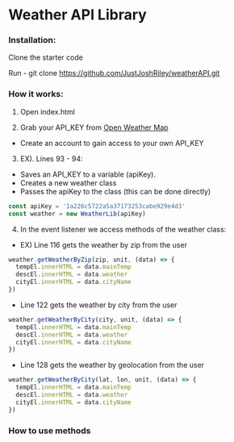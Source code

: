 # Weather API Library

### Installation:
Clone the starter code

Run - git clone https://github.com/JustJoshRiley/weatherAPI.git

### How it works:
1. Open index.html

2. Grab your API_KEY from [Open Weather Map](https://openweathermap.org)
  * Create an account to gain access to your own API_KEY

3. EX). Lines 93 - 94:
  * Saves an API_KEY to a variable (apiKey).
  * Creates a new weather class
  * Passes the apiKey to the class (this can be done directly)
  ```js
  const apiKey = '1a226c5722a5a37173253cabe929e4d3'
  const weather = new WeatherLib(apiKey)
  ```

4. In the event listener we access methods of the weather class:
  * EX) Line 116 gets the weather by zip from the user
  
  ```js
  weather.getWeatherByZip(zip, unit, (data) => {
    tempEl.innerHTML = data.mainTemp
    descEl.innerHTML = data.weather
    cityEl.innerHTML = data.cityName
  })
  ```



  * Line 122 gets the weather by city from the user
  ```js
  weather.getWeatherByCity(city, unit, (data) => {
    tempEl.innerHTML = data.mainTemp
    descEl.innerHTML = data.weather
    cityEl.innerHTML = data.cityName
  })
  ```

  * Line 128 gets the weather by geolocation from the user
  ```js
  weather.getWeatherByCity(lat, lon, unit, (data) => {
    tempEl.innerHTML = data.mainTemp
    descEl.innerHTML = data.weather
    cityEl.innerHTML = data.cityName
  })
  ```

### How to use methods
